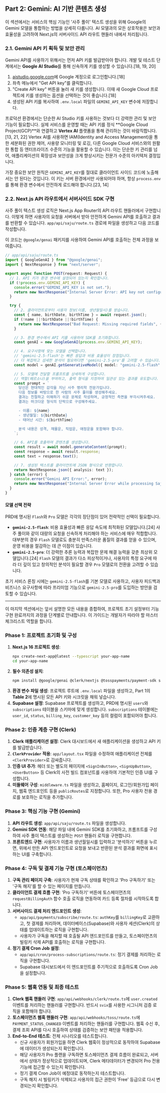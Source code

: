 ## Part 2: Gemini: AI 기반 콘텐츠 생성

이 섹션에서는 서비스의 핵심 기능인 '사주 풀이' 텍스트 생성을 위해 Google의 Gemini 모델을 통합하는 방법을 상세히 다룹니다. AI 모델과의 모든 상호작용은 보안과 효율성을 고려하여 Next.js의 서버사이드 API 라우트 핸들러 내에서 처리됩니다.

### 2.1. Gemini API 키 획득 및 보안 관리

Gemini API를 사용하기 위해서는 먼저 API 키를 발급받아야 합니다. 개발 및 테스트 단계에서는 **Google AI Studio**를 통해 신속하게 키를 생성할 수 있습니다.[18, 19, 20]

1.  [aistudio.google.com](https://aistudio.google.com)에 Google 계정으로 로그인합니다.[18]
2.  좌측 메뉴에서 "Get API key"를 클릭합니다.
3.  "Create API key" 버튼을 눌러 새 키를 생성합니다. 이때 새 Google Cloud 프로젝트에 키를 생성하는 옵션을 선택하는 것이 좋습니다.[18]
4.  생성된 API 키를 복사하여 `.env.local` 파일의 `GEMINI_API_KEY` 변수에 저장합니다.

프로덕션 환경에서는 단순한 AI Studio 키를 사용하는 것보다 더 강력한 관리 및 보안 기능이 필요합니다. 실제 서비스를 운영할 때는 API 키를 정식 \*\*Google Cloud Project(GCP)\*\*와 연결하고 **Vertex AI** 플랫폼을 통해 관리하는 것이 바람직합니다.[13, 21, 22] Vertex AI를 사용하면 IAM(Identity and Access Management)을 통한 세분화된 권한 제어, 사용량 모니터링 및 로깅, 다른 Google Cloud 서비스와의 원활한 통합 등 엔터프라이즈 수준의 기능을 활용할 수 있습니다. 이는 단순한 키 관리를 넘어, 애플리케이션의 확장성과 보안성을 크게 향상시키는 전문가 수준의 아키텍처 결정입니다.

가장 중요한 보안 원칙은 `GEMINI_API_KEY`를 절대로 클라이언트 사이드 코드에 노출해서는 안 된다는 것입니다. 이 키는 서버 환경에서만 사용되어야 하며, 항상 `process.env`를 통해 환경 변수에서 안전하게 로드해야 합니다.[23, 14]

### 2.2. Next.js API 라우트에서 서버사이드 SDK 구현

사주 풀이 텍스트 생성 로직은 Next.js App Router의 API 라우트 핸들러에서 구현합니다. 이렇게 하면 사용자의 요청을 서버에서 받아 안전하게 Gemini API를 호출하고 결과를 반환할 수 있습니다. `app/api/saju/route.ts` 경로에 파일을 생성하고 다음 코드를 작성합니다.

이 코드는 `@google/genai` 패키지를 사용하여 Gemini API를 호출하는 전체 과정을 보여줍니다.

```typescript
// app/api/saju/route.ts
import { GoogleGenAI } from "@google/genai";
import { NextResponse } from "next/server";

export async function POST(request: Request) {
  // 1. API 키가 환경 변수에 설정되어 있는지 확인합니다.
  if (!process.env.GEMINI_API_KEY) {
    console.error("GEMINI_API_KEY is not set.");
    return new NextResponse("Internal Server Error: API key not configured", { status: 500 });
  }

  try {
    // 2. 클라이언트로부터 사용자 정보(이름, 생년월일시)를 받습니다.
    const { name, birthDate, birthTime } = await request.json();
    if (!name ||!birthDate ||!birthTime) {
      return new NextResponse("Bad Request: Missing required fields", { status: 400 });
    }

    // 3. 환경 변수에서 API 키를 사용하여 SDK를 초기화합니다.
    const genAI = new GoogleGenAI(process.env.GEMINI_API_KEY);

    // 4. 요구사항에 맞는 모델을 선택합니다.
    // 'gemini-2.5-flash'는 빠른 응답과 비용 효율성이 장점입니다.
    // 더 복잡하고 섬세한 분석이 필요하다면 'gemini-2.5-pro'를 고려할 수 있습니다. [24]
    const model = genAI.getGenerativeModel({ model: "gemini-2.5-flash" });

    // 5. 모델에 전달할 프롬프트를 상세하게 구성합니다.
    // 역할(페르소나)을 부여하고, 출력 형식을 지정하여 일관성 있는 결과를 유도합니다.
    const prompt = `
      당신은 현대적인 감각을 지닌 사주 명리학 전문가입니다.
      다음 정보를 바탕으로 한 사람의 사주 풀이를 생성해주세요.
      결과는 친절하고 이해하기 쉬운 문체로 작성하며, 긍정적인 측면을 부각시켜주세요.
      결과는 마크다운 형식의 단락으로 구성해주세요.

      - 이름: ${name}
      - 생년월일: ${birthDate}
      - 태어난 시간: ${birthTime}

      분석 내용은 성격, 재물운, 직업운, 애정운을 포함해야 합니다.
    `;

    // 6. API를 호출하여 콘텐츠를 생성합니다.
    const result = await model.generateContent(prompt);
    const response = await result.response;
    const text = response.text();

    // 7. 생성된 텍스트를 클라이언트에 JSON 형식으로 반환합니다.
    return NextResponse.json({ analysis: text });
  } catch (error) {
    console.error("Gemini API Error:", error);
    return new NextResponse("Internal Server Error while processing Saju analysis", { status: 500 });
  }
}
```

#### 모델 선택 전략

PRD에 명시된 `Flash`와 `Pro` 모델은 각각의 장단점이 있어 전략적인 선택이 필요합니다.

  * **`gemini-2.5-flash`**: 비용 효율성과 빠른 응답 속도에 최적화된 모델입니다.[24] 사주 풀이와 같이 대량의 요청을 신속하게 처리해야 하는 서비스에 매우 적합합니다. 대부분의 경우 `Flash` 모델로도 충분히 만족스러운 품질의 결과를 얻을 수 있으며, 운영 비용을 절감하는 데 큰 이점이 있습니다.
  * **`gemini-2.5-pro`**: 더 강력한 추론 능력과 복잡한 문제 해결 능력을 갖춘 최상위 모델입니다.[24] `Flash` 모델의 결과가 다소 피상적이거나, 사용자의 특정 요구에 따라 더 깊이 있고 창의적인 분석이 필요할 경우 `Pro` 모델로의 전환을 고려할 수 있습니다.

초기 서비스 론칭 시에는 `gemini-2.5-flash`를 기본 모델로 사용하고, 사용자 피드백과 비즈니스 요구사항에 따라 프리미엄 기능으로 `gemini-2.5-pro`를 도입하는 방안을 검토할 수 있습니다.

-----


이 마지막 섹션에서는 앞서 설명한 모든 내용을 종합하여, 프로젝트 초기 설정부터 기능 구현 완료까지의 과정을 단계별로 안내합니다. 이 가이드는 개발자가 따라야 할 마스터 체크리스트 역할을 합니다.

### Phase 1: 프로젝트 초기화 및 구성

1.  **Next.js 16 프로젝트 생성**:
    ```bash
    npx create-next-app@latest --typescript your-app-name
    cd your-app-name
    ```
2.  **필수 의존성 설치**:
    ```bash
    npm install @google/genai @clerk/nextjs @tosspayments/payment-sdk svix @supabase/supabase-js
    ```
3.  **환경 변수 파일 생성**: 프로젝트 루트에 `.env.local` 파일을 생성하고, Part 1의 **Table 2**에 명시된 모든 API 키와 시크릿을 채워 넣습니다.
4.  **Supabase 설정**: Supabase 프로젝트를 생성하고, PRD에 명시된 `users`와 `subscriptions` 테이블을 스키마에 맞게 생성합니다. `subscriptions` 테이블에는 `user_id`, `status`, `billing_key`, `customer_key` 등의 컬럼이 포함되어야 합니다.

### Phase 2: 인증 계층 구현 (Clerk)

1.  **Clerk 애플리케이션 설정**: Clerk 대시보드에서 새 애플리케이션을 생성하고 API 키를 발급받습니다.
2.  **`ClerkProvider` 적용**: `app/layout.tsx` 파일을 수정하여 애플리케이션 전체를 `<ClerkProvider>`로 감싸줍니다.
3.  **인증 UI 추가**: 헤더 또는 별도의 페이지에 `<SignInButton>`, `<SignUpButton>`, `<UserButton>` 등 Clerk의 사전 빌드 컴포넌트를 사용하여 기본적인 인증 UI를 구성합니다.
4.  **미들웨어 구성**: `middleware.ts` 파일을 생성하고, 홈페이지, 로그인/회원가입 페이지, 웹훅 엔드포인트 등을 `publicRoutes`로 지정합니다. 또한, Pro 사용자 전용 경로를 보호하는 로직을 추가합니다.

### Phase 3: 핵심 기능 구현 (Gemini)

1.  **API 라우트 생성**: `app/api/saju/route.ts` 파일을 생성합니다.
2.  **Gemini SDK 연동**: 해당 파일 내에 Gemini SDK를 초기화하고, 프롬프트를 구성하여 사주 풀이 텍스트를 생성하는 `POST` 핸들러 로직을 구현합니다.
3.  **프론트엔드 구현**: 사용자가 이름과 생년월일시를 입력하고 '분석하기' 버튼을 누르면, 위에서 만든 API 엔드포인트로 요청을 보내고 반환된 분석 결과를 화면에 표시하는 UI를 구축합니다.

### Phase 4: 구독 및 결제 기능 구현 (토스페이먼츠)

1.  **구독 관리 페이지 구축**: 사용자가 현재 구독 상태를 확인하고 'Pro 구독하기' 또는 '구독 해지'를 할 수 있는 페이지를 만듭니다.
2.  **클라이언트 결제 흐름 구현**: 'Pro 구독하기' 버튼에 토스페이먼츠의 `requestBillingAuth` 함수 호출 로직을 연동하여 카드 등록 절차를 시작하도록 합니다.
3.  **서버사이드 결제 처리 엔드포인트 생성**:
      * `app/api/payments/subscribe/route.ts`: `authKey`를 `billingKey`로 교환하고, 첫 결제를 처리하며, 데이터베이스(Supabase)와 사용자 세션(Clerk)의 상태를 업데이트하는 로직을 구현합니다.
      * 사용자가 구독을 해지할 때 호출될 API 엔드포인트를 만들고, 토스페이먼츠의 빌링키 삭제 API를 호출하는 로직을 구현합니다.
4.  **정기 결제 Cron Job 설정**:
      * `app/api/cron/process-subscriptions/route.ts`: 정기 결제를 처리하는 로직을 구현합니다.
      * Supabase 대시보드에서 이 엔드포인트를 주기적으로 호출하도록 Cron Job을 설정합니다.

### Phase 5: 웹훅 연동 및 최종 테스트

1.  **Clerk 웹훅 핸들러 구현**: `app/api/webhooks/clerk/route.ts`에 `user.created` 이벤트를 처리하는 핸들러를 구현합니다. 반드시 `svix`를 사용한 시그니처 검증 로직을 포함해야 합니다.
2.  **토스페이먼츠 웹훅 핸들러 구현**: `app/api/webhooks/toss/route.ts`에 `PAYMENT_STATUS_CHANGED` 이벤트를 처리하는 핸들러를 구현합니다. 웹훅 수신 후, 결제 조회 API를 다시 호출하여 상태를 검증하는 보안 패턴을 적용합니다.
3.  **End-to-End 테스트**: 전체 시나리오를 테스트합니다.
      * 신규 사용자가 회원가입을 하면 Clerk 웹훅이 정상적으로 동작하여 Supabase에 데이터가 생성되는지 확인합니다.
      * 해당 사용자가 Pro 플랜을 구독하면 토스페이먼츠 결제 흐름이 완료되고, 서버에서 상태가 정상적으로 업데이트되며, Clerk 메타데이터가 변경되어 Pro 전용 기능에 접근할 수 있는지 확인합니다.
      * 정기 결제 Cron Job이 예정대로 동작하는지 테스트합니다.
      * 구독 해지 시 빌링키가 삭제되고 사용자의 접근 권한이 'Free' 등급으로 다시 변경되는지 확인합니다.